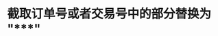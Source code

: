 # 截取订单号或者交易号中的部分替换为 "***"

<template>
  <demo :codeStr="str">
    <div class="flex-center">
      <el-input placeholder="请输入一个加数" type="text" style="width:200px;margin-right:10px;" v-model="no" class="input-with-select"></el-input>
      <el-input placeholder="请输入被替换部分的长度（要小于原数据长度）" type="number" style="width:200px;margin-right:10px;" v-model="lengthNum" class="input-with-select"></el-input>
    </div> 
    <span>结果：</span>
    <div class="flex-center">
      <el-button slot="append" style="margin-right:10px;" class="input-with-select" @click="getResult">结果</el-button>
      <div class="flex-center input-with-select">{{resultNum}}</div>
    </div>
  </demo>
</template>

<script>
  // import {Decimal} from 'decimal.js'
  export default {
    data() {
      return {
        no: '12345678945145212142',
        lengthNum: 10,
        resultNum:'',
        str: `
          <template>
            <demo :codeStr="str">
              <div class="flex-center">
                <el-input placeholder="请输入一个加数" type="text" style="width:200px;margin-right:10px;" v-model="no" class="input-with-select"></el-input>
                <el-input placeholder="请输入被替换部分的长度（要小于原数据长度）" type="number" style="width:200px;margin-right:10px;" v-model="lengthNum" class="input-with-select"></el-input>
              </div>
              <span>结果：</span>
              <div class="flex-center">
                <el-button slot="append" style="margin-right:10px;" class="input-with-select" @click="getResult">结果</el-button>
                <div class="flex-center input-with-select">{{resultNum}}</div>
              </div>
            </demo>
          </template>

          <script>
            export default {
              data() {
                return {
                  no: '12345678945145212142',
                  lengthNum: 10,
                  resultNum:'',
                }
              },
              created(){
                this.getResult()
              },
              methods: {
                getResult(){
                  this.resultNum = this.cutNo(this.no,this.lengthNum)
                },
                /**
                 * @description 截取订单号或者交易号中的部分替换为'***'
                 * @param {String|Number} no 订单号或者交易号
                 * @param {Number} length 被替换部分的长度（要小于原数据长度）
                 * */
                cutNo(no,length){
                  let surplusLength = no.length - length; // 剩余的长度
                  let startEnd = (surplusLength/2); // 前面的结尾
                  let endStart = -startEnd; // 后面的开头
                  return no.slice(0,startEnd)+'***'+no.slice(endStart);
                }
              }
            }
          <\/script>
          <style>
          .flex-center {
            /* #ifndef APP-NVUE */
            display: flex;
            /* #endif */
            flex-direction: row;
            justify-content: center;
            align-items: center;
          }
          .input-with-select{
            margin-bottom:10px;
          }
          <\/style>
        `
      }
    },
    created(){
      this.getResult()
    },
    methods: {
      getResult(){
        this.resultNum = this.cutNo(this.no,this.lengthNum)
      },
      /**
       * @description 截取订单号或者交易号中的部分替换为'***'
       * @param {String|Number} no 订单号或者交易号
       * @param {Number} length 被替换部分的长度（要小于原数据长度）
       * */
      cutNo(no,length){
        let surplusLength = no.length - length; // 剩余的长度
        let startEnd = (surplusLength/2); // 前面的结尾
        let endStart = -startEnd; // 后面的开头
        return no.slice(0,startEnd)+'***'+no.slice(endStart);
      }
      
    }
      
  }
</script>

<style>
.flex-center {
	/* #ifndef APP-NVUE */
	display: flex;
	/* #endif */
	flex-direction: row;
	justify-content: center;
	align-items: center;
}
.input-with-select{
  margin-bottom:10px;
}
</style>
